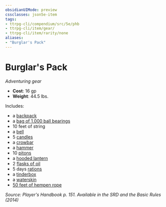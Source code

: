 ```yaml
---
obsidianUIMode: preview
cssclasses: json5e-item
tags:
- ttrpg-cli/compendium/src/5e/phb
- ttrpg-cli/item/gear/
- ttrpg-cli/item/rarity/none
aliases: 
- "Burglar's Pack"
---
```

# Burglar's Pack
*Adventuring gear*  

- **Cost**: 16 gp
- **Weight**: 44.5 lbs.

Includes:

- a [backpack](3-Mechanics/CLI/items/backpack.md)  
- a [bag of 1,000 ball bearings](3-Mechanics/CLI/items/ball-bearings-bag-of-1000.md)  
- 10 feet of string  
- a [bell](3-Mechanics/CLI/items/bell.md)  
- 5 [candles](3-Mechanics/CLI/items/candle.md)  
- a [crowbar](3-Mechanics/CLI/items/crowbar.md)  
- a [hammer](3-Mechanics/CLI/items/hammer.md)  
- 10 [pitons](3-Mechanics/CLI/items/piton.md)  
- a [hooded lantern](3-Mechanics/CLI/items/hooded-lantern.md)  
- 2 [flasks of oil](3-Mechanics/CLI/items/oil-flask.md)  
- 5 days [rations](3-Mechanics/CLI/items/rations-1-day.md)  
- a [tinderbox](3-Mechanics/CLI/items/tinderbox.md)  
- a [waterskin](3-Mechanics/CLI/items/waterskin.md)  
- [50 feet of hempen rope](3-Mechanics/CLI/items/hempen-rope-50-feet.md)  

*Source: Player's Handbook p. 151. Available in the <span title='Systems Reference Document (5.1)'>SRD</span> and the Basic Rules (2014)*